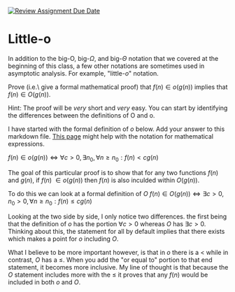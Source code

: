 [![Review Assignment Due Date](https://classroom.github.com/assets/deadline-readme-button-24ddc0f5d75046c5622901739e7c5dd533143b0c8e959d652212380cedb1ea36.svg)](https://classroom.github.com/a/wM4-KOzy)
# Little-o

In addition to the big-O, big-$\Omega$, and big-$\Theta$ notation that
we covered at the beginning of this class, a few other notations are sometimes
used in asymptotic analysis.  For example, "little-$o$" notation.

Prove (i.e.\ give a formal mathematical proof) that $f(n)\in o(g(n))$ implies
that $f(n)\in O(g(n))$.

Hint: The proof will be *very* short and *very* easy. You can start by
identifying the differences between the definitions of O and o.

I have started with the formal definition of $o$ below. Add your answer to this
markdown file. [This
page](https://docs.github.com/en/get-started/writing-on-github/working-with-advanced-formatting/writing-mathematical-expressions)
might help with the notation for mathematical expressions.

$f(n)\in o(g(n)) \iff \forall c>0, \exists n_0, \forall n\ge n_0: f(n) < c g(n)$

The goal of this particular proof is to show that for any two functions $f(n)$ and $g(n)$, if $f(n)$ $\in o(g(n))$ then $f(n)$ is also inculded within $O(g(n))$.

To do this we can look at a formal definition of $O$
$f(n)\in O(g(n)) \iff \exists c>0,n_0 >0, \forall n\ge n_0: f(n) \le c g(n)$

Looking at the two side by side, I only notice two differences. the first being that the definition of $o$ has the portion $\forall c>0$ whereas $O$ has $\exists c>0$. Thinking about this, the statement for all by default implies that there exists which makes a point for $o$ including $O$.

What I believe to be more important however, is that in $o$ there is a $<$ while in contrast, $O$ has a $\le$. When you add the "or equal to" portion to that end statement, it becomes more inclusive. My line of thought is that because the $O$ statement includes more with the $\le$ it proves that any $f(n)$ would be included in both $o$ and $O$.


